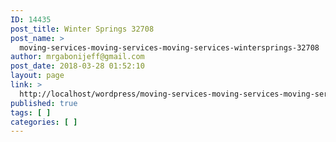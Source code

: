 ```yaml
---
ID: 14435
post_title: Winter Springs 32708
post_name: >
  moving-services-moving-services-moving-services-wintersprings-32708
author: mrgabonijeff@gmail.com
post_date: 2018-03-28 01:52:10
layout: page
link: >
  http://localhost/wordpress/moving-services-moving-services-moving-services-wintersprings-32708/
published: true
tags: [ ]
categories: [ ]
---
```

